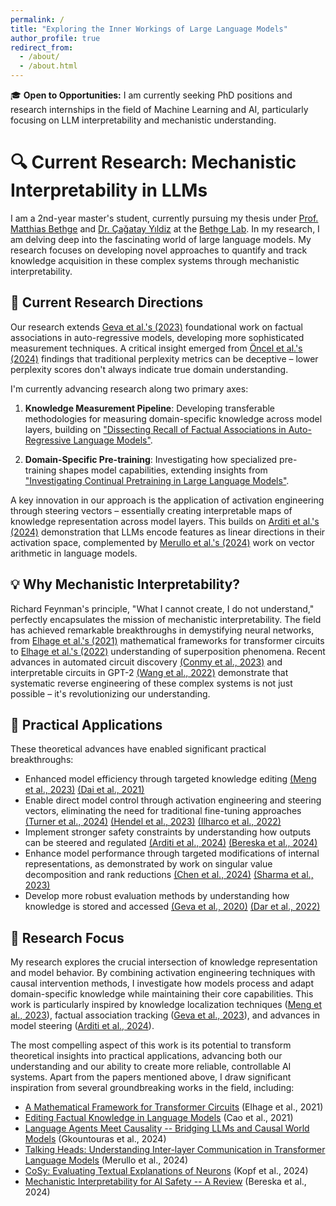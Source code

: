 ```yaml
---
permalink: /
title: "Exploring the Inner Workings of Large Language Models"
author_profile: true
redirect_from: 
  - /about/
  - /about.html
---
```


<div class="announcement-box">
<p>🎓 <strong>Open to Opportunities:</strong> I am currently seeking PhD positions and research internships in the field of Machine Learning and AI, particularly focusing on LLM interpretability and mechanistic understanding.</p>
</div>

# 🔍 Current Research: Mechanistic Interpretability in LLMs

I am a 2nd-year master's student, currently pursuing my thesis under [Prof. Matthias Bethge](https://uni-tuebingen.de/fakultaeten/mathematisch-naturwissenschaftliche-fakultaet/fachbereiche/physik/institute/institut-fuer-theoretische-physik/arbeitsgruppen/ag-bethge/) and [Dr. Çağatay Yıldiz](https://cagatayyildiz.github.io/) at the [Bethge Lab](https://bethgelab.org/). In my research, I am delving deep into the fascinating world of large language models. My research focuses on developing novel approaches to quantify and track knowledge acquisition in these complex systems through mechanistic interpretability.

## 🧪 Current Research Directions

Our research extends [Geva et al.'s (2023)](https://arxiv.org/abs/2304.14767) foundational work on factual associations in auto-regressive models, developing more sophisticated measurement techniques. A critical insight emerged from [Öncel et al.'s (2024)](https://arxiv.org/abs/2410.05581) findings that traditional perplexity metrics can be deceptive – lower perplexity scores don't always indicate true domain understanding.

I'm currently advancing research along two primary axes:

1. **Knowledge Measurement Pipeline**: Developing transferable methodologies for measuring domain-specific knowledge across model layers, building on ["Dissecting Recall of Factual Associations in Auto-Regressive Language Models"](https://arxiv.org/abs/2304.14767).

2. **Domain-Specific Pre-training**: Investigating how specialized pre-training shapes model capabilities, extending insights from ["Investigating Continual Pretraining in Large Language Models"](https://arxiv.org/abs/2402.17400).

A key innovation in our approach is the application of activation engineering through steering vectors – essentially creating interpretable maps of knowledge representation across model layers. This builds on [Arditi et al.'s (2024)](https://arxiv.org/abs/2406.11717) demonstration that LLMs encode features as linear directions in their activation space, complemented by [Merullo et al.'s (2024)](https://arxiv.org/abs/2305.16130) work on vector arithmetic in language models.

## 💡 Why Mechanistic Interpretability?

Richard Feynman's principle, "What I cannot create, I do not understand," perfectly encapsulates the mission of mechanistic interpretability. The field has achieved remarkable breakthroughs in demystifying neural networks, from [Elhage et al.'s (2021)](https://transformer-circuits.pub/2021/framework/index.html) mathematical frameworks for transformer circuits to [Elhage et al.'s (2022)](https://transformer-circuits.pub/2022/toy_model/index.html) understanding of superposition phenomena. Recent advances in automated circuit discovery [(Conmy et al., 2023)](https://arxiv.org/abs/2304.14997) and interpretable circuits in GPT-2 [(Wang et al., 2022)](https://arxiv.org/abs/2211.00593) demonstrate that systematic reverse engineering of these complex systems is not just possible – it's revolutionizing our understanding.

## 🔬 Practical Applications

These theoretical advances have enabled significant practical breakthroughs:

- Enhanced model efficiency through targeted knowledge editing [(Meng et al., 2023)](https://proceedings.neurips.cc/paper_files/paper/2022/hash/6f1d43d5a82a37e89b0665b33bf3a182-Abstract-Conference.html) [(Dai et al., 2021)](https://arxiv.org/abs/2104.08696)
- Enable direct model control through activation engineering and steering vectors, eliminating the need for traditional fine-tuning approaches [(Turner et al., 2024)](https://arxiv.org/abs/2308.10248) [(Hendel et al., 2023)](https://arxiv.org/abs/2310.15916) [(Ilharco et al., 2022)](https://arxiv.org/abs/2212.04089)
- Implement stronger safety constraints by understanding how outputs can be steered and regulated [(Arditi et al., 2024)](https://arxiv.org/pdf/2406.11717) [(Bereska et al., 2024)](https://arxiv.org/abs/2404.14082)
- Enhance model performance through targeted modifications of internal representations, as demonstrated by work on singular value decomposition and rank reductions [(Chen et al., 2024)](https://arxiv.org/abs/2305.19798) [(Sharma et al., 2023)](https://arxiv.org/abs/2312.13558)
- Develop more robust evaluation methods by understanding how knowledge is stored and accessed [(Geva et al., 2020)](https://arxiv.org/abs/2012.14913) [(Dar et al., 2022)](https://arxiv.org/abs/2209.02535)

## 🎯 Research Focus

My research explores the crucial intersection of knowledge representation and model behavior. By combining activation engineering techniques with causal intervention methods, I investigate how models process and adapt domain-specific knowledge while maintaining their core capabilities. This work is particularly inspired by knowledge localization techniques ([Meng et al., 2023](https://proceedings.neurips.cc/paper_files/paper/2022/hash/6f1d43d5a82a37e89b0665b33bf3a182-Abstract-Conference.html)), factual association tracking ([Geva et al., 2023](https://arxiv.org/abs/2304.14767)), and advances in model steering ([Arditi et al., 2024](https://arxiv.org/pdf/2406.11717)).

The most compelling aspect of this work is its potential to transform theoretical insights into practical applications, advancing both our understanding and our ability to create more reliable, controllable AI systems. Apart from the papers mentioned above, I draw significant inspiration from several groundbreaking works in the field, including:

- [A Mathematical Framework for Transformer Circuits](https://transformer-circuits.pub/2021/framework/index.html) (Elhage et al., 2021)
- [Editing Factual Knowledge in Language Models](https://arxiv.org/abs/2104.08164) (Cao et al., 2021)
- [Language Agents Meet Causality -- Bridging LLMs and Causal World Models](https://arxiv.org/abs/2410.19923) (Gkountouras et al., 2024)
- [Talking Heads: Understanding Inter-layer Communication in Transformer Language Models](https://arxiv.org/abs/2406.09519) (Merullo et al., 2024)
- [CoSy: Evaluating Textual Explanations of Neurons](https://arxiv.org/abs/2405.20331) (Kopf et al., 2024)
- [Mechanistic Interpretability for AI Safety -- A Review](https://arxiv.org/abs/2404.14082) (Bereska et al., 2024)
